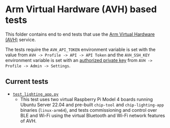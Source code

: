 # Arm Virtual Hardware (AVH) based tests

This folder contains end to end tests that use the [Arm Virtual Hardware (AVH)](https://www.arm.com/products/development-tools/simulation/virtual-hardware) service.

The tests require the `AVH_API_TOKEN` environment variable is set with the value from `AVH -> Profile -> API -> API Token` and the `AVH_SSH_KEY` environment variable is set with an [authorized private key](https://intercom.help/arm-avh/en/articles/6347261-quick-connect#h_38318e6a2f) from `AVH -> Profile -> Admin -> Settings`.

## Current tests

 * [`test_lighting_app.py`](test_lighting_app.py)
   * This test uses two virtual Raspberry Pi Model 4 boards running Ubuntu Server 22.04 and pre-built `chip-tool` and `chip-lighting-app` binaries (`linux-arm64`), and tests commissioning and control over BLE and Wi-Fi using the virtual Bluetooth and Wi-Fi network features of AVH.
